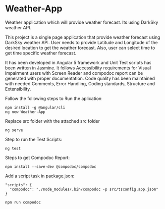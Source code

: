 # Weather-App
Weather application which will provide weather forecast. Its using DarkSky weather API.

This project is a single page application that provide weather forecast using DarkSky weather API. User needs to provide Latitude and Longitude of the desired location to get the weather forecast. Also, user can select time to get time specific weather forecast.

It has been developed in Angular 5 framework and Unit Test scripts has been written in Jasmine. It follows Accessibility requirements for Visual Impairment users with Screen Reader and compodoc report can be generated with proper documentation. Code quality has been maintained with needed Comments, Error Handling, Coding standards, Structure and Extensibility.

Follow the following steps to Run the aplication:

    npm install -g @angular/cli
    ng new Weather-App
Replace src folder with the attached src folder

    ng serve

Step to run the Test Scripts:

    ng test

Steps to get Compodoc Report:

    npm install --save-dev @compodoc/compodoc
Add a script task in package.json:

    "scripts": {
      "compodoc": "./node_modules/.bin/compodoc -p src/tsconfig.app.json"
    }
        
    npm run compodoc

